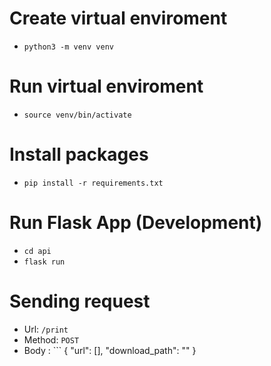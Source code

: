 # Create virtual enviroment 
- `python3 -m venv venv`

# Run virtual enviroment
- `source venv/bin/activate`

# Install packages
- `pip install -r requirements.txt`

# Run Flask App (Development)
- `cd api`
- `flask run`

# Sending request

- Url: `/print`
- Method: `POST`
- Body : ```
{
    "url": [],
    "download_path": ""
}
```

